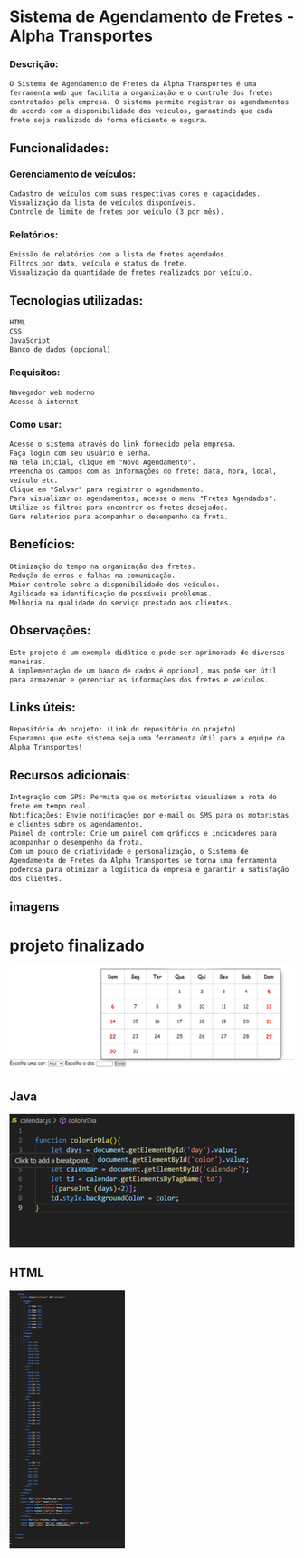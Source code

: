 
# Sistema de Agendamento de Fretes - Alpha Transportes
### Descrição:

    O Sistema de Agendamento de Fretes da Alpha Transportes é uma ferramenta web que facilita a organização e o controle dos fretes contratados pela empresa. O sistema permite registrar os agendamentos de acordo com a disponibilidade dos veículos, garantindo que cada frete seja realizado de forma eficiente e segura.

## Funcionalidades:

### Gerenciamento de veículos:

    Cadastro de veículos com suas respectivas cores e capacidades.
    Visualização da lista de veículos disponíveis.
    Controle de limite de fretes por veículo (3 por mês).

### Relatórios:
    Emissão de relatórios com a lista de fretes agendados.
    Filtros por data, veículo e status do frete.
    Visualização da quantidade de fretes realizados por veículo.
## Tecnologias utilizadas:

    HTML
    CSS
    JavaScript
    Banco de dados (opcional)
### Requisitos:

    Navegador web moderno
    Acesso à internet
### Como usar:

    Acesse o sistema através do link fornecido pela empresa.
    Faça login com seu usuário e senha.
    Na tela inicial, clique em "Novo Agendamento".
    Preencha os campos com as informações do frete: data, hora, local, veículo etc.
    Clique em "Salvar" para registrar o agendamento.
    Para visualizar os agendamentos, acesse o menu "Fretes Agendados".
    Utilize os filtros para encontrar os fretes desejados.
    Gere relatórios para acompanhar o desempenho da frota.

## Benefícios:

    Otimização do tempo na organização dos fretes.
    Redução de erros e falhas na comunicação.
    Maior controle sobre a disponibilidade dos veículos.
    Agilidade na identificação de possíveis problemas.
    Melhoria na qualidade do serviço prestado aos clientes.

## Observações:

    Este projeto é um exemplo didático e pode ser aprimorado de diversas maneiras.
    A implementação de um banco de dados é opcional, mas pode ser útil para armazenar e gerenciar as informações dos fretes e veículos.
## Links úteis:

    Repositório do projeto: (Link do repositório do projeto)
    Esperamos que este sistema seja uma ferramenta útil para a equipe da Alpha Transportes!

## Recursos adicionais:

    Integração com GPS: Permita que os motoristas visualizem a rota do frete em tempo real.
    Notificações: Envie notificações por e-mail ou SMS para os motoristas e clientes sobre os agendamentos.
    Painel de controle: Crie um painel com gráficos e indicadores para acompanhar o desempenho da frota.
    Com um pouco de criatividade e personalização, o Sistema de Agendamento de Fretes da Alpha Transportes se torna uma ferramenta poderosa para otimizar a logística da empresa e garantir a satisfação dos clientes.

## imagens

# projeto finalizado

<img src ="projeto.png">

## Java
<img src ="java.png">

## HTML
<img src ="html.png">